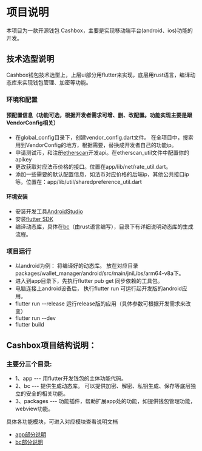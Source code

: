 # 项目说明
本项目为一款开源钱包 Cashbox，主要是实现移动端平台(android、ios)功能的开发。

## 技术选型说明
Cashbox钱包技术选型上，上层ui部分用flutter来实现，底层用rust语言，编译动态库来实现钱包管理、加密等功能。

### 环境和配置
#### 预配置信息（功能可选，根据开发者需求可增、删、改配置。功能实现主要是跟VendorConfig相关）
-  在global_config目录下，创建vendor_config.dart文件。  在全项目中，搜索用到VendorConfig的地方，根据需要，替换成开发者自己的功能ip。
-  申请测试币，和注册[etherscan](https://etherscan.io/)开发api。在etherscan_util文件中配置你的apikey
-  更改获取对应法币价格的接口。位置在app/lib/net/rate_util.dart。
-  添加一些需要的默认配置信息，如法币对应价格的后端ip，其他公共接口ip等。位置在：app/lib/util/sharedpreference_util.dart

#### 环境安装
-  安装开发工具[AndroidStudio](https://developer.android.com/studio/index.html)
-  安装[flutter SDK](https://flutterchina.club/get-started/install/)
-  编译动态库，具体在[bc](https://github.com/scryinfo/cashbox/blob/master/bc/README.md)（由rust语言编写），目录下有详细说明动态库的生成流程。

### 项目运行
   - 以android为例： 将编译好的动态库。 放在对应目录packages/wallet_manager/android/src/main/jniLibs/arm64-v8a下。
   - 进入到app目录下，先执行flutter pub get 同步依赖的工具包。
   - 电脑连接上android设备后， 执行flutter run    可运行起开发版的android应用。
   - flutter run --release 运行release版的应用（具体参数可根据开发需求来改变）
   - flutter run --dev
   - flutter build

## Cashbox项目结构说明：
### 主要分三个目录:
- 1、app --- 用flutter开发钱包的主体功能代码。
- 2、bc --- 提供生成动态库。 可以提供加密、解密、私钥生成、保存等底层独立的安全的相关功能。
- 3、packages --- 功能插件，帮助扩展app处的功能，如提供钱包管理功能，webview功能。

具体各功能模块，可进入对应模块查看说明文档
- [app部分说明](https://github.com/scryinfo/cashbox/blob/master/app/README.md)
- [bc部分说明](https://github.com/scryinfo/cashbox/blob/master/bc/README.md)

